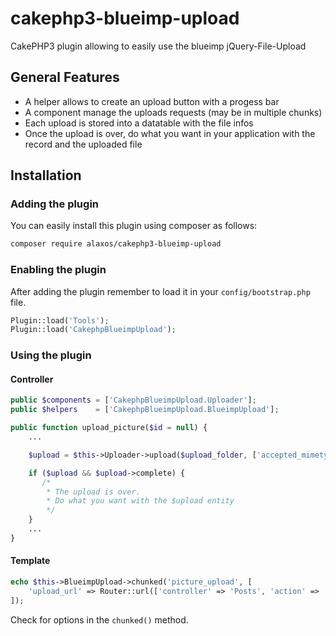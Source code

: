 # cakephp3-blueimp-upload
CakePHP3 plugin allowing to easily use the blueimp jQuery-File-Upload

## General Features

- A helper allows to create an upload button with a progess bar
- A component manage the uploads requests (may be in multiple chunks)
- Each upload is stored into a datatable with the file infos
- Once the upload is over, do what you want in your application with the record and the uploaded file

## Installation

### Adding the plugin

You can easily install this plugin using composer as follows:

```bash
composer require alaxos/cakephp3-blueimp-upload
```

### Enabling the plugin

After adding the plugin remember to load it in your `config/bootstrap.php` file.

```php
Plugin::load('Tools');
Plugin::load('CakephpBlueimpUpload');
```

### Using the plugin

#### Controller
```php
public $components = ['CakephpBlueimpUpload.Uploader'];
public $helpers    = ['CakephpBlueimpUpload.BlueimpUpload'];

public function upload_picture($id = null) {
    ...

    $upload = $this->Uploader->upload($upload_folder, ['accepted_mimetypes' => ['image/jpeg', 'image/tiff', 'image/png']]);

    if ($upload && $upload->complete) {
	   /*
		* The upload is over.
		* Do what you want with the $upload entity
		*/
	}
    ...
}
```

#### Template
```php
echo $this->BlueimpUpload->chunked('picture_upload', [
	'upload_url' => Router::url(['controller' => 'Posts', 'action' => 'upload_picture', $post->id])
]);
```
Check for options in the ```chunked()``` method.

